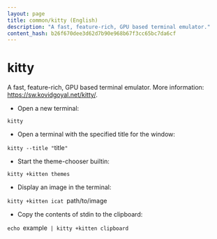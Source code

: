 ```yaml
---
layout: page
title: common/kitty (English)
description: "A fast, feature-rich, GPU based terminal emulator."
content_hash: b26f670dee3d62d7b90e968b67f3cc65bc7da6cf
---
```

# kitty

A fast, feature-rich, GPU based terminal emulator.
More information: <https://sw.kovidgoyal.net/kitty/>.

- Open a new terminal:

`kitty`

- Open a terminal with the specified title for the window:

`kitty --title "`<span class="tldr-var badge badge-pill bg-dark-lm bg-white-dm text-white-lm text-dark-dm font-weight-bold">title</span>`"`

- Start the theme-chooser builtin:

`kitty +kitten themes`

- Display an image in the terminal:

`kitty +kitten icat `<span class="tldr-var badge badge-pill bg-dark-lm bg-white-dm text-white-lm text-dark-dm font-weight-bold">path/to/image</span>

- Copy the contents of stdin to the clipboard:

`echo `<span class="tldr-var badge badge-pill bg-dark-lm bg-white-dm text-white-lm text-dark-dm font-weight-bold">example</span>` | kitty +kitten clipboard`
